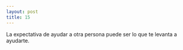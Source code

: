 ```yaml
---
layout: post
title: 15
---
```


La expectativa de ayudar a otra persona puede ser lo que te levanta a ayudarte.
